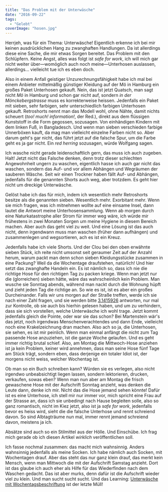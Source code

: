 ```yaml
---
title: "Das Problem mit der Unterwäsche"
date: "2016-09-22"
tags:
  - "Gelebt"
coverImage: "hosen.jpg"
---
```


Herrjeh, was für ein Thema: Unterwäsche! Eigentlich erkenne ich bei mir keinen ausdrücklichen Hang zu zwanghaften Handlungen. Da ist allerdings diese eine Sache, die mir etwas Sorgen bereitet. Das Problem mit den Schlüpfern. Keine Angst, alles was folgt ist _safe for work_, ich will mich gar nicht weiter über—womöglich auch noch meine—Unterhosen auslassen, allerdings… vielleicht tue ich es eben doch.

Also in einem Anfall geistiger Unzurechnungsfähigkeit habe ich mal bei einem Anbieter mittelmäßig günstiger Kleidung auf der Mö in Hamburg ein großes Paket Unterhosen gekauft. Nein, das ist jetzt Quatsch, man sagt nicht _Mö_ in Hamburg und schon gar nicht auf, sondern _in der Mönckebergstrasse_ muss es korrekterweise heissen. Jedenfalls ein Paket mit sieben, sehr farbigen, sehr unterschiedlich farbigen Unterhosen gekauft. Retroshorts nennt man das Modell wohl, ohne Nähte, damit nichts scheuert (_too! much! information!_, der Red.), direkt aus dem flüssigen Kunststoff in die Form gegossen, sozusagen. Von einhändigen Kindern mit dem linken Fuß, in Bangladesch. Und wenn man sieben verschieden farbige Unnerböxen kauft, da mag man vielleicht einzelne Farben nicht so. Aber darum geht's gar nicht, das führt jetzt auf die falsche Spur, um die Farbe geht es ja gar nicht. Ein _red herring_ sozusagen, würde Wolfgang sagen.

Ich wasche nicht gerade leidenschaftlich gern, das muss ich auch zugeben. Halt! Jetzt nicht das Falsche denken, denn trotz dieser schlechten Angewohnheit ungern zu waschen, eigentlich hasse ich auch gar nicht das waschen, sondern das Auf- und vor allem Abhängen und Wegräumen der sauberen Wäsche. Seit wir einen Trockner haben fällt Auf- und Abhängen, jedenfalls für die genannten Shorts auch weg, aber trotzdem. Es geht hier nicht um dreckige Unterwäsche.

Gelöst habe ich das für mich, indem ich wesentlich mehr Retroshorts besitze als die genannten sieben. Wesentlich mehr. Exorbitant mehr. Wenn sie mich fragen, was ich mitnehmen wollte auf eine einsame Insel, dann lautet die Antwort meine Unterhosensammlung. Wenn ab morgen durch eine Naturkatastrophe aller Strom für immer weg wäre, ich würde mir frühestens in zwei Monaten Sorgen um meine Hygiene in diesem Bereich machen. Aber auch das geht viel zu weit. Und eine Lösung ist das auch nicht, denn irgendwann muss man waschen (früher dann aufhängen) und zusammenlegen und wegsortieren, ach es ist ein Kreuz.

Jedenfalls habe ich viele Shorts. Und der Clou bei den oben erwähnte sieben Stück, ich reite nicht umsonst seit geraumer Zeit auf der Anzahl herum, warum packt man denn schon sieben Kleidungsstücke zusammen in eine Packung? Weil da die Wochentage draufstehen, natürlich! Und hier setzt das zwanghafte Handeln ein. Es ist nämlich so, dass ich nie die richtige Hose für den richtigen Tag zu packen kriege. Wenn man jetzt nur die (glorreichen) sieben hätte, wäre das wahrscheinlich kein Problem. Man wusche sie Sonntag abends, während man nackt durch die Wohnung hüpft und zieht jeden Tag die richtige an. So wie es ist, ist es aber ein großes Durcheinander. Falls wir uns morgen auf der Straße treffen, werde ich sie nach einer Zahl fragen, und sie werden bitte [3.1415926](http://3.141592653589793238462643383279502884197169399375105820974944592.eu/) antworten, nur mal zur Kontrolle, ob sie auch bis hierhin gelesen haben, und um zu verhindern, dass sie sich vorstellen, welche Unterwäsche ich wohl trage. Jetzt kommt jedenfalls gleich die Pointe, oder war sie das schon? Bei Martenstein wär's das jetzt, noch irgendwas Menschenverachtendes und dann Ende, vielleicht noch eine Krakelzeichnung dran machen. Also ach so ja, die Unterhosen, sie sehen, es ist mir peinlich. Wenn man einmal anfängt die nicht zum Tag passende Hose anzuziehen, ist die ganze Woche gelaufen. Und es geht immer richtig brutal schief. Also, am Montag die Mittwoch-Hose anziehen ist ja kein Problem, keiner wird annehmen, dass man seine Hose fünf Tage am Stück trägt, sondern eben, dass derjenige ein totaler Idiot ist, der morgens nicht weiss, welcher Wochentag ist.

Ob man so ein Buch schreiben kann? Würden sie es verlegen, also nicht irgendwo unbeabsichtigt liegen lassen, sondern lektorieren, drucken, verkaufen, sowas eben? Wenn man nun aber am Montag die frisch gewaschene Hose mit der Aufschrift Sonntag anzieht, was denken die Leute dann, denke ich mir. Nicht das die Hose jemand sehen könnte! Dafür ist es eine Unterhose, ich stell mir nur immer vor, mich spricht eine Frau auf der Strasse an, dass ich sie unbedingt nach Hause begleiten solle, also so ganz romantisch, nicht im Kiez jetzt, also ist ja _safe for work_, jedenfalls bevor es heiss wird, sieht die die falsche Unterhose und rennt schreiend davon. So sind Albtagträume nun mal, immer rennt jemand schreiend davon, meistens ja ich.

Absätze sind auch so ein Stilmittel aus der Hölle. Und Einschübe. Ich frag mich gerade ob ich diesen Artikel _wirklich_ veröffentlichen soll.

Ich fasse nochmal zusammen: das macht mich wahnsinnig. Anders wahnsinnig jedenfalls als meine Socken. Ich habe nämlich auch Socken, mit Wochentagen drauf. Aber das steht das nur ganz klein drauf, das merkt kein Mensch, wenn man Mittwoch die mit der Aufschrift Samstag anzieht. Dort ist das glaube ich auch eher als Hilfe für das Wiederfinden nach dem Waschen gedacht. Das ist aber murks, denn dafür ist die Aufschrift wieder viel zu klein. Und man sucht sucht sucht. Und das Learning: [Unterwäsche mit Wochentagsbeschriftung](http://amzn.to/2cN0MRq) ist der letzte Müll!
